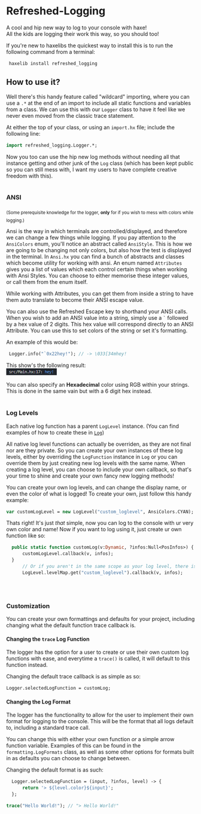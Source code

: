 # Refreshed-Logging
 A cool and hip new way to log to your console with haxe! <br>
 All the kids are logging their work this way, so you should too!

 If you're new to haxelibs the quickest way to install this is to run the following command from a terminal:
 ```bash
  haxelib install refreshed_logging
 ```
 ## How to use it?
  Well there's this handy feature called "wildcard" importing, where you can use a `.*` at the end of an import to include all static functions and variables from a class. We can use this with our `Logger` class to have it feel like we never even moved from the classic trace statement. 

  At either the top of your class, or using an `import.hx` file; include the following line:
  ```haxe
import refreshed_logging.Logger.*;
  ```
 Now you too can use the hip new log methods without needing all that instance getting and other junk of the `Log` class (which has been kept public so you can still mess with, I want my users to have complete creative freedom with this).
<br><br>

 ### ANSI 
 <sub> (Some prerequisite knowledge for the logger, **only** for if you wish to mess with colors while logging.)</sub> <br>

 Ansi is the way in which terminals are controlled/displayed, and therefore we can change a few things while logging. If you pay attention to the `AnsiColors` enum, you'll notice an abstract called `AnsiStyle`. This is how we are going to be changing not only colors, but also how the test is displayed in the terminal. In `Ansi.hx` you can find a bunch of abstracts and classes which become utility for working with ansi. An enum named `Attributes` gives you a list of values which each control certain things when working with Ansi Styles. You can choose to either memorise these integer values, or call them from the enum itself. 
 
 While working with Attributes, you can get them from inside a string to have them auto translate to become their ANSI escape value. 

 You can also use the Refreshed Escape key to shorthand your ANSI calls. When you wish to add an ANSI value into a string, simply use a `` ` `` followed by a hex value of 2 digits. This hex value will correspond directly to an ANSI Attribute. You can use this to set colors of the string or set it's formatting.

 An example of this would be:
 ```haxe
  Logger.info("`0x22hey!"); // -> \033[34mhey!
 ```
 This show's the following result:<br>![An image of the haxe terminal outputing the previous text but with a blue color.](docs/show_ansi_shorthand.png)

 You can also specify an **Hexadecimal** color using RGB within your strings. This is done in the same vain but with a 6 digit hex instead.
<br><br>


 ### Log Levels
  Each native log function has a parent `LogLevel` instance. (You can find examples of how to create these in [`Log`](https://github.com/saturn-volv/Refreshed-Logging/blob/main/src/refreshed_logging/logging/Log.hx))

  All native log level functions can actually be overriden, as they are not final nor are they private. So you can create your own instances of these log levels, either by overriding the `LogFunction` instance in `Log` or you can override them by just creating new log levels with the same name. When creating a log level, you can choose to include your own callback, so that's your time to shine and create your own fancy new logging methods!

  You can create your own log levels, and can change the display name, or even the color of what is logged! To create your own, just follow this handy example:
  ```haxe
var customLogLevel = new LogLevel("custom_loglevel", AnsiColors.CYAN);
  ```
  Thats right! It's just *that* simple, now you can log to the console with ur very own color and name! Now if you want to log using it, just create ur own function like so:
  ```haxe
    public static function customLog(v:Dynamic, ?infos:Null<PosInfos>) {
        customLogLevel.callback(v, infos);
    }    
        // Or if you aren't in the same scope as your log level, there is a permanent instance saved always:
        LogLevel.levelMap.get("custom_loglevel").callback(v, infos);
  ```
<br><br>

  ### Customization
  You can create your own formattings and defaults for your project, including changing what the default function trace callback is. 

  #### Changing the `trace` Log Function
  The logger has the option for a user to create or use their own custom log functions with ease, and everytime a `trace()` is called, it will default to this function instead.

  Changing the default trace callback is as simple as so:
  ```haxe
  Logger.selectedLogFunction = customLog;
  ```

  #### Changing the Log Format
  The logger has the functionality to allow for the user to implement their own format for logging to the console. This will be the format that all logs default to, including a standard trace call.

  You can change this with either your own function *or* a simple arrow function variable. Examples of this can be found in the `formatting.LogFormats` class, as well as some other options for formats built in as defaults you can choose to change between.

  Changing the default format is as such:
  ```haxe
    Logger.selectedLogFunction = (input, ?infos, level) -> {
        return '> ${level.color}${input}';
    };
  ```
  ```haxe
  trace("Hello World!"); // "> Hello World!"
  ```

